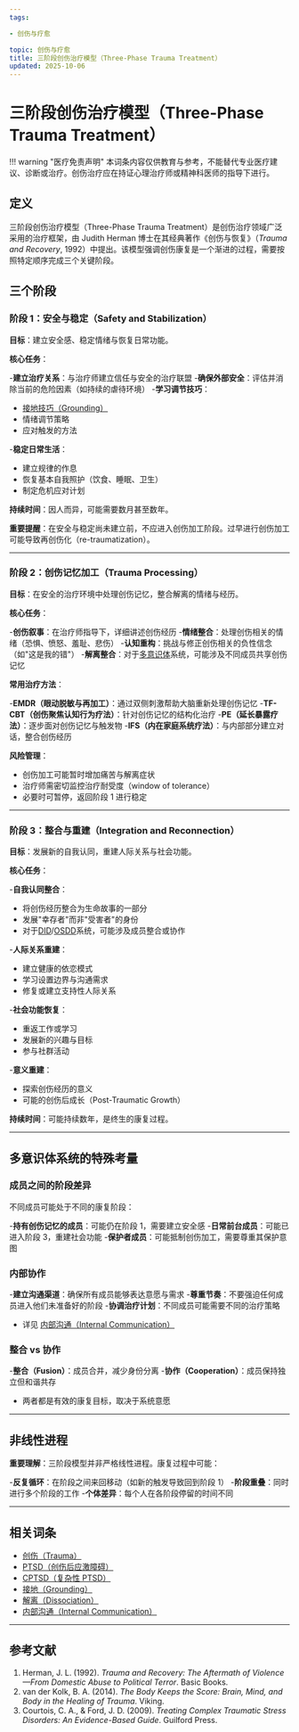 ```yaml
---
tags:

- 创伤与疗愈

topic: 创伤与疗愈
title: 三阶段创伤治疗模型（Three-Phase Trauma Treatment）
updated: 2025-10-06
---
```


# 三阶段创伤治疗模型（Three-Phase Trauma Treatment）

!!! warning "医疗免责声明"
    本词条内容仅供教育与参考，不能替代专业医疗建议、诊断或治疗。创伤治疗应在持证心理治疗师或精神科医师的指导下进行。

## 定义

三阶段创伤治疗模型（Three-Phase Trauma Treatment）是创伤治疗领域广泛采用的治疗框架，由 Judith Herman 博士在其经典著作《创伤与恢复》（*Trauma and Recovery*, 1992）中提出。该模型强调创伤康复是一个渐进的过程，需要按照特定顺序完成三个关键阶段。

## 三个阶段

### 阶段 1：安全与稳定（Safety and Stabilization）

**目标**：建立安全感、稳定情绪与恢复日常功能。

**核心任务**：

-**建立治疗关系**：与治疗师建立信任与安全的治疗联盟
-**确保外部安全**：评估并消除当前的危险因素（如持续的虐待环境）
-**学习调节技巧**：

  - [接地技巧（Grounding）](Grounding.md)
  - 情绪调节策略
  - 应对触发的方法

-**稳定日常生活**：

  - 建立规律的作息
  - 恢复基本自我照护（饮食、睡眠、卫生）
  - 制定危机应对计划

**持续时间**：因人而异，可能需要数月甚至数年。

**重要提醒**：在安全与稳定尚未建立前，不应进入创伤加工阶段。过早进行创伤加工可能导致再创伤化（re-traumatization）。

---

### 阶段 2：创伤记忆加工（Trauma Processing）

**目标**：在安全的治疗环境中处理创伤记忆，整合解离的情绪与经历。

**核心任务**：

-**创伤叙事**：在治疗师指导下，详细讲述创伤经历
-**情绪整合**：处理创伤相关的情绪（恐惧、愤怒、羞耻、悲伤）
-**认知重构**：挑战与修正创伤相关的负性信念（如"这是我的错"）
-**解离整合**：对于[多意识体](Plurality.md)系统，可能涉及不同成员共享创伤记忆

**常用治疗方法**：

-**EMDR（眼动脱敏与再加工）**：通过双侧刺激帮助大脑重新处理创伤记忆
-**TF-CBT（创伤聚焦认知行为疗法）**：针对创伤记忆的结构化治疗
-**PE（延长暴露疗法）**：逐步面对创伤记忆与触发物
-**IFS（内在家庭系统疗法）**：与内部部分建立对话，整合创伤经历

**风险管理**：

- 创伤加工可能暂时增加痛苦与解离症状
- 治疗师需密切监控治疗耐受度（window of tolerance）
- 必要时可暂停，返回阶段 1 进行稳定

---

### 阶段 3：整合与重建（Integration and Reconnection）

**目标**：发展新的自我认同，重建人际关系与社会功能。

**核心任务**：

-**自我认同整合**：

  - 将创伤经历整合为生命故事的一部分
  - 发展"幸存者"而非"受害者"的身份
  - 对于[DID](DID.md)/[OSDD](OSDD.md)系统，可能涉及成员整合或协作

-**人际关系重建**：

  - 建立健康的依恋模式
  - 学习设置边界与沟通需求
  - 修复或建立支持性人际关系

-**社会功能恢复**：

  - 重返工作或学习
  - 发展新的兴趣与目标
  - 参与社群活动

-**意义重建**：

  - 探索创伤经历的意义
  - 可能的创伤后成长（Post-Traumatic Growth）

**持续时间**：可能持续数年，是终生的康复过程。

---

## 多意识体系统的特殊考量

### 成员之间的阶段差异

不同成员可能处于不同的康复阶段：

-**持有创伤记忆的成员**：可能仍在阶段 1，需要建立安全感
-**日常前台成员**：可能已进入阶段 3，重建社会功能
-**保护者成员**：可能抵制创伤加工，需要尊重其保护意图

### 内部协作

-**建立沟通渠道**：确保所有成员能够表达意愿与需求
-**尊重节奏**：不要强迫任何成员进入他们未准备好的阶段
-**协调治疗计划**：不同成员可能需要不同的治疗策略

- 详见 [内部沟通（Internal Communication）](Internal-Communication.md)

### 整合 vs 协作

-**整合（Fusion）**：成员合并，减少身份分离
-**协作（Cooperation）**：成员保持独立但和谐共存

- 两者都是有效的康复目标，取决于系统意愿

---

## 非线性进程

**重要理解**：三阶段模型并非严格线性进程。康复过程中可能：

-**反复循环**：在阶段之间来回移动（如新的触发导致回到阶段 1）
-**阶段重叠**：同时进行多个阶段的工作
-**个体差异**：每个人在各阶段停留的时间不同

---

## 相关词条

- [创伤（Trauma）](Trauma.md)
- [PTSD（创伤后应激障碍）](PTSD.md)
- [CPTSD（复杂性 PTSD）](CPTSD.md)
- [接地（Grounding）](Grounding.md)
- [解离（Dissociation）](Dissociation.md)
- [内部沟通（Internal Communication）](Internal-Communication.md)

---

## 参考文献

1. Herman, J. L. (1992). *Trauma and Recovery: The Aftermath of Violence—From Domestic Abuse to Political Terror*. Basic Books.
2. van der Kolk, B. A. (2014). *The Body Keeps the Score: Brain, Mind, and Body in the Healing of Trauma*. Viking.
3. Courtois, C. A., & Ford, J. D. (2009). *Treating Complex Traumatic Stress Disorders: An Evidence-Based Guide*. Guilford Press.
